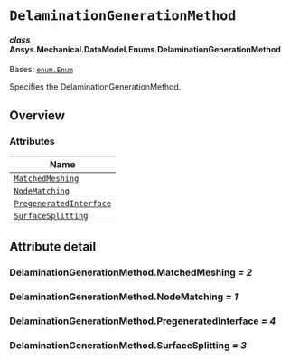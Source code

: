 # `DelaminationGenerationMethod`

<a id="ansys.mechanical.stubs.v242.Ansys.Mechanical.DataModel.Enums.DelaminationGenerationMethod"></a>

#### *class* Ansys.Mechanical.DataModel.Enums.DelaminationGenerationMethod

Bases: [`enum.Enum`](https://docs.python.org/3/library/enum.html#enum.Enum)

Specifies the DelaminationGenerationMethod.

<!-- !! processed by numpydoc !! -->

<a id="overview"></a>

## Overview

### Attributes

| Name |
| -------------------------------------------------------------------------------------------------------------------------------------------------------------------- |
| [`MatchedMeshing`](#DelaminationGenerationMethod.MatchedMeshing) |
| [`NodeMatching`](#DelaminationGenerationMethod.NodeMatching) |
| [`PregeneratedInterface`](#DelaminationGenerationMethod.PregeneratedInterface) |
| [`SurfaceSplitting`](#DelaminationGenerationMethod.SurfaceSplitting) |

<a id="attribute-detail"></a>

## Attribute detail

<a id="DelaminationGenerationMethod.MatchedMeshing"></a>

### DelaminationGenerationMethod.MatchedMeshing *= 2*

<a id="DelaminationGenerationMethod.NodeMatching"></a>

### DelaminationGenerationMethod.NodeMatching *= 1*

<a id="DelaminationGenerationMethod.PregeneratedInterface"></a>

### DelaminationGenerationMethod.PregeneratedInterface *= 4*

<a id="DelaminationGenerationMethod.SurfaceSplitting"></a>

### DelaminationGenerationMethod.SurfaceSplitting *= 3*



